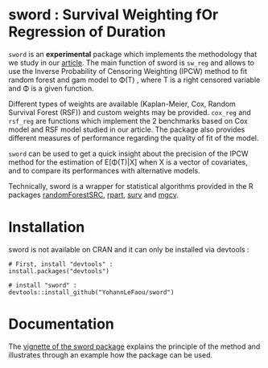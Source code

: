 # sword : Survival Weighting fOr Regression of Duration

`sword` is an **experimental** package which implements the methodology that we study in our [article](https://hal.archives-ouvertes.fr/hal-01807623/file/Article___The_impact_of_churn_on_prospect_value_in_health_insurance__evaluation_using_a_random_forest_under_random_censoring%20%281%29.pdf). The main function of sword is `sw_reg` and allows to use the Inverse Probability of Censoring Weighting (IPCW) method to fit random forest and gam model to &Phi;(T) , where T is a right censored variable and &Phi; is a given function.

Different types of weights are available (Kaplan-Meier, Cox, Random Survival Forest (RSF)) and custom weights may be provided. `cox_reg` and `rsf_reg` are functions which implement the 2 benchmarks based on Cox model and RSF model studied in our article. The package also provides different measures of performance regarding the quality of fit of the model.

`sword` can be used to get a quick insight about the precision of the IPCW method for the estimation of E[&Phi;(T)|X] when X is a vector of covariates, and to compare its performances with alternative models.

Technically, sword is a wrapper for statistical algorithms provided in the R packages [randomForestSRC](https://cran.r-project.org/web/packages/randomForestSRC/index.html), [rpart](https://cran.r-project.org/web/packages/rpart/index.html), [surv](https://cran.r-project.org/web/packages/surv/index.html) and [mgcv](https://cran.r-project.org/web/packages/mgcv/index.html).

# Installation

sword is not available on CRAN and it can only be installed via devtools :

```
# First, install "devtools" :
install.packages("devtools")

# install "sword" :
devtools::install_github("YohannLeFaou/sword")
```

# Documentation

The [vignette of the sword package](https://rawgit.com/YohannLeFaou/sword/master/inst/doc/sword_vignette.html) explains the principle of the method and illustrates through an example how the package can be used.
